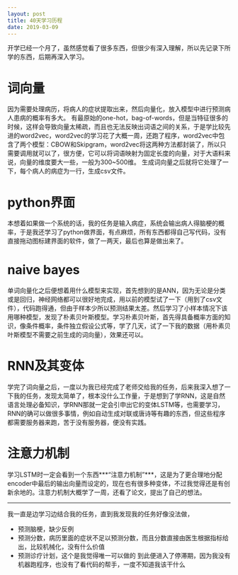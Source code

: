 ```yaml
---
layout: post
title: 40天学习历程
date: 2019-03-09
--- 
```

开学已经一个月了，虽然感觉看了很多东西，但很少有深入理解，所以先记录下所学的东西，后期再深入学习。
# 词向量 
因为需要处理病历，将病人的症状提取出来，然后向量化，放入模型中进行预测病人患病的概率有多大。
有最原始的one-hot，bag-of-words，但是当特征很多的时候，这样会导致向量太稀疏，而且也无法反映出词语之间的关系，于是学比较先进的word2vec，word2vec的学习花了大概一周，还跑了程序，word2vec中包含了两个模型：CBOW和Skipgram，word2vec将这两种方法都封装了，所以只需要调用就可以了，很方便，它可以将词语映射为固定长度的向量，对于大语料来说，向量的维度要大一些，一般为300~500维。
生成词向量之后就将它处理了一下，每个病人的病症为一行，生成csv文件。
# python界面
本想着如果做一个系统的话，我的任务是输入病症，系统会输出病人得脑梗的概率，于是我还学习了python做界面，有点麻烦，所有东西都得自己写代码，没有直接拖动图标建界面的软件，做了一两天，最后也算是做出来了。
# naive bayes 
单词向量化之后便想着用什么模型来实现，首先想到的是ANN，因为无论是分类或是回归，神经网络都可以很好地完成，用以前的模型试了一下（用到了csv文件），代码跑得通，但由于样本少所以预测结果太差。然后学习了小样本情况下该用哪种模型，发现了朴素贝叶斯模型。学习朴素贝叶斯，首先得具备概率方面的知识，像条件概率，条件独立假设公式等，学了几天，试了一下我的数据（用朴素贝叶斯模型不需要之前生成的词向量），效果还可以。 
# RNN及其变体 
学完了词向量之后，一度以为我已经完成了老师交给我的任务，后来我深入想了一下我的任务，发现太简单了，根本没什么工作量，于是想到了学RNN，这是自然语言处理必备知识，学RNN那就一定会引申出它的变体LSTM等，也需要学习，RNN的确可以做很多事情，例如自动生成对联或唐诗等有趣的东西，但这些程序都需要服务器来跑，苦于没有服务器，便没有实践。 
# 注意力机制 
学习LSTM时一定会看到一个东西***“注意力机制”***，这是为了更合理地分配encoder中最后的输出向量而设定的，现在也有很多种变体，不过我觉得还是有创新余地的。注意力机制大概学了一周，还看了论文，提出了自己的想法。 
*** 
我一直是边学习边结合我的任务，直到我发现我的任务好像没法做，
  - 预测脑梗，缺少反例
  - 预测分数，病历里面的症状不足以预测分数，而且分数直接由医生根据指标给出，比较机械化，没有什么价值
  - 预测诊疗计划，这个是我觉得唯一可以做的
到此便进入了停滞期，因为我没有机器跑程序，也没有了看代码的帮手，一度不知道我该干什么

